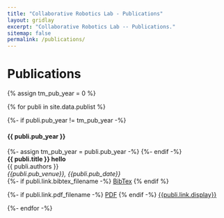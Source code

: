 ```yaml
---
title: "Collaborative Robotics Lab - Publications"
layout: gridlay
excerpt: "Collaborative Robotics Lab -- Publications."
sitemap: false
permalink: /publications/
---
```



# Publications

{% assign tm_pub_year = 0 %}

<div class="container">
{% for publi in site.data.publist %}

  {%- if publi.pub_year != tm_pub_year -%}
  <h4>{{ publi.pub_year }} </h4>
    {%- assign tm_pub_year = publi.pub_year -%}
  {%- endif -%}

  <div class="col-sm-12">
  <b>{{ publi.title }} hello</b> <br />
  {{ publi.authors }} <br/>
  <em>{{publi.pub_venue}}, {{publi.pub_date}}</em> <br/>
  <div class="container">

  <div class="row">
  {%- if publi.link.bibtex_filename -%}
  <a href="{{ site.url }}{{ site.baseurl }}/files/bibtex/{{ publi.link.bibtex_filename }}" class="btn btn-warning btn-rounded btn-xs" role="button" target="_blank">BibTex</a>
  {% endif %}

  {%- if publi.link.pdf_filename -%}
  <a href="{{ site.url }}{{ site.baseurl }}/files/papers/{{ publi.link.pdf_filename }}" class="btn btn-warning btn-xs btn-rounded" role="button" target="_blank">PDF</a>
  {% endif -%}
  <a href="{{ publi.link.url }}" class="btn btn-warning btn-xs btn-rounded" role="button" target="_blank">{{publi.link.display}}</a>

  </div></div>
  </div>
{%- endfor -%}

</div>
